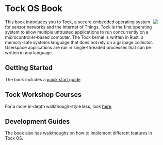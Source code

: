 # Tock OS Book

<img src="../imgs/tock.svg" style="float:right;" />
This book introduces you to Tock, a secure embedded operating system for sensor
networks and the Internet of Things. Tock is the first operating system to allow
multiple untrusted applications to run concurrently on a microcontroller-based
computer. The Tock kernel is written in Rust, a memory-safe systems language
that does not rely on a garbage collector. Userspace applications are run in
single-threaded processes that can be written in any language.

## Getting Started

The book includes a [quick start guide](getting_started.html).

## Tock Workshop Courses

For a more in-depth walkthough-style less, look [here](course.html).

## Development Guides

The book also has [walkthoughs](development/guides.html) on how to implement
different features in Tock OS.
